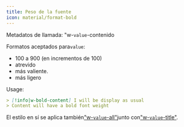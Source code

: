```yaml
---
title: Peso de la fuente
icon: material/format-bold
---
```


Metadatos de llamada: "w-`value`-contenido

Formatos aceptados para`value`:
- 100 a 900 (en incrementos de 100)
- atrevido
- más valiente.
- más ligero

Usage:
```md
> [!info|w-bold-content] I will be display as usual
> Content will have a bold font weight
```

El estilo en sí se aplica también["w-`value`-all"](../combined-styling/page-24.md)junto con["w-`value`-title"](../title-styling/page-24.md).